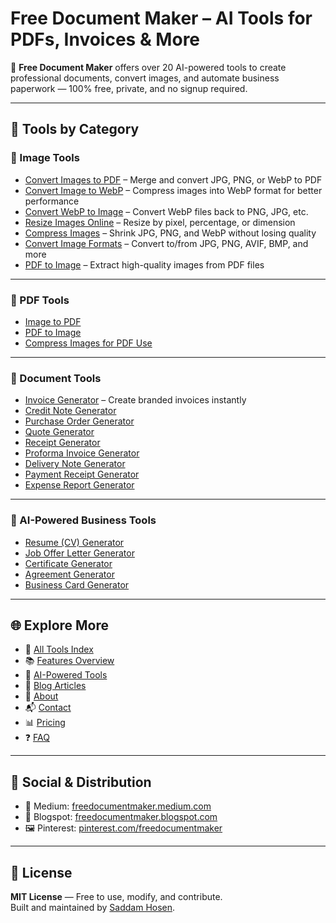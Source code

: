 # Free Document Maker – AI Tools for PDFs, Invoices & More

🚀 **Free Document Maker** offers over 20 AI-powered tools to create professional documents, convert images, and automate business paperwork — 100% free, private, and no signup required.

---

## 🧰 Tools by Category

### 📸 Image Tools
- [Convert Images to PDF](https://www.freedocumentmaker.com/image-to-pdf) – Merge and convert JPG, PNG, or WebP to PDF
- [Convert Image to WebP](https://www.freedocumentmaker.com/image-to-webp) – Compress images into WebP format for better performance
- [Convert WebP to Image](https://www.freedocumentmaker.com/webp-to-image) – Convert WebP files back to PNG, JPG, etc.
- [Resize Images Online](https://www.freedocumentmaker.com/resize-images) – Resize by pixel, percentage, or dimension
- [Compress Images](https://www.freedocumentmaker.com/compress-images) – Shrink JPG, PNG, and WebP without losing quality
- [Convert Image Formats](https://www.freedocumentmaker.com/convert-images) – Convert to/from JPG, PNG, AVIF, BMP, and more
- [PDF to Image](https://www.freedocumentmaker.com/pdf-to-image) – Extract high-quality images from PDF files

---

### 🧾 PDF Tools
- [Image to PDF](https://www.freedocumentmaker.com/image-to-pdf)
- [PDF to Image](https://www.freedocumentmaker.com/pdf-to-image)
- [Compress Images for PDF Use](https://www.freedocumentmaker.com/compress-images)

---

### 📄 Document Tools
- [Invoice Generator](https://www.freedocumentmaker.com/invoice-generator) – Create branded invoices instantly
- [Credit Note Generator](https://www.freedocumentmaker.com/credit-note-generator)
- [Purchase Order Generator](https://www.freedocumentmaker.com/purchase-order-generator)
- [Quote Generator](https://www.freedocumentmaker.com/quote-generator)
- [Receipt Generator](https://www.freedocumentmaker.com/receipt-generator)
- [Proforma Invoice Generator](https://www.freedocumentmaker.com/proforma-invoice-generator)
- [Delivery Note Generator](https://www.freedocumentmaker.com/delivery-note-generator)
- [Payment Receipt Generator](https://www.freedocumentmaker.com/payment-receipt-generator)
- [Expense Report Generator](https://www.freedocumentmaker.com/expense-report-generator)

---

### 🧠 AI-Powered Business Tools
- [Resume (CV) Generator](https://www.freedocumentmaker.com/cv-generator)
- [Job Offer Letter Generator](https://www.freedocumentmaker.com/job-offer-letter-generator)
- [Certificate Generator](https://www.freedocumentmaker.com/certificate-generator)
- [Agreement Generator](https://www.freedocumentmaker.com/agreement-generator)
- [Business Card Generator](https://www.freedocumentmaker.com/business-card-generator)

---

## 🌐 Explore More

- 🔧 [All Tools Index](https://www.freedocumentmaker.com/tools)
- 📚 [Features Overview](https://www.freedocumentmaker.com/features)
- 🤖 [AI-Powered Tools](https://www.freedocumentmaker.com/ai-powered-tools)
- 📖 [Blog Articles](https://www.freedocumentmaker.com/blogs)
- 👤 [About](https://www.freedocumentmaker.com/about)
- 📬 [Contact](https://www.freedocumentmaker.com/contact)
- 📊 [Pricing](https://www.freedocumentmaker.com/pricing)
- ❓ [FAQ](https://www.freedocumentmaker.com/faq)

---

## 🔗 Social & Distribution

- 📰 Medium: [freedocumentmaker.medium.com](https://freedocumentmaker.medium.com)
- 📌 Blogspot: [freedocumentmaker.blogspot.com](https://freedocumentmaker.blogspot.com)
- 🖼️ Pinterest: [pinterest.com/freedocumentmaker](https://www.pinterest.com/freedocumentmaker)

---

## 📄 License

**MIT License** — Free to use, modify, and contribute.  
Built and maintained by [Saddam Hosen](https://www.linkedin.com/in/saddamhosensaad/).
